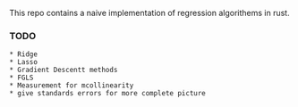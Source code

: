 This repo contains a naive implementation of regression algorithems in rust.

### TODO

    * Ridge
    * Lasso
    * Gradient Descentt methods
    * FGLS
    * Measurement for mcollinearity
    * give standards errors for more complete picture
